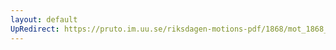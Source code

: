 ```yaml
---
layout: default
UpRedirect: https://pruto.im.uu.se/riksdagen-motions-pdf/1868/mot_1868__fk__41/mot_1868__fk__41-008.pdf
---
```


